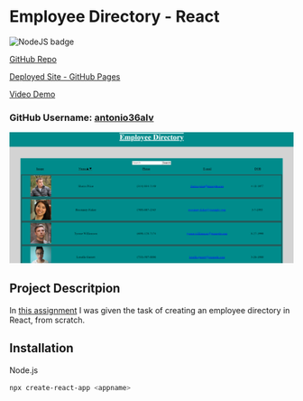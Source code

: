 # Employee Directory - React

![NodeJS badge](https://img.shields.io/badge/Javascript-React-Blue)

[GitHub Repo](https://github.com/antonio36alv/employee-directory)

[Deployed Site - GitHub Pages](https://antonio36alv.github.io/employee-directory/)

[Video Demo]()

### GitHub Username: [antonio36alv](https://github.com/antonio36alv)

![Screenshot](public/screenshot.png)


## Project Descritpion

In [this assignment](INSTRUCTIONS.md) I was given the task of creating an employee directory in React, from scratch.

## Installation

Node.js
```sh
npx create-react-app <appname>
```
